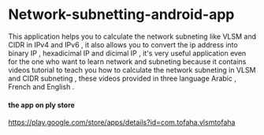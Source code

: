 # Network-subnetting-android-app
This application helps you to calculate the network subneting like VLSM and CIDR in IPv4 and IPv6 , 
it also allows you to convert the ip address into binary IP , hexadicimal IP and dicimal IP , 
it's very useful application even for the one who want to learn network and subneting because it 
contains videos tutorial to teach you how to calculate the network subneting in VLSM and CIDR subneting ,
these videos provided in three language Arabic , French and English .
#### the app on ply store 
https://play.google.com/store/apps/details?id=com.tofaha.vlsmtofaha
